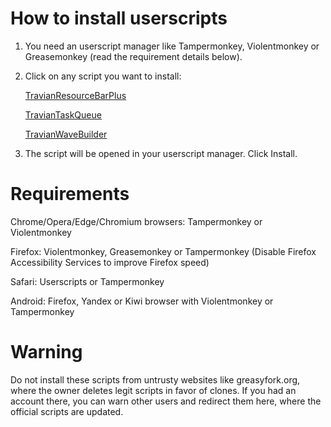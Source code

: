 # How to install userscripts

1. You need an userscript manager like Tampermonkey, Violentmonkey or Greasemonkey (read the requirement details below).

2. Click on any script you want to install:

   [TravianResourceBarPlus](https://github.com/iam1412/Travian-scripts/raw/main/TravianResourceBarPlus/TravianResourceBarPlus.user.js)

   [TravianTaskQueue](https://github.com/iam1412/Travian-scripts/raw/main/TravianTaskQueue/TravianTaskQueue.user.js)

   [TravianWaveBuilder](https://github.com/iam1412/Travian-scripts/raw/main/TravianWaveBuilder/TravianWaveBuilder.user.js)

3. The script will be opened in your userscript manager. Click Install.

# Requirements

Chrome/Opera/Edge/Chromium browsers: Tampermonkey or Violentmonkey

Firefox: Violentmonkey, Greasemonkey or Tampermonkey (Disable Firefox Accessibility Services to improve Firefox speed)

Safari: Userscripts or Tampermonkey

Android: Firefox, Yandex or Kiwi browser with Violentmonkey or Tampermonkey

# Warning
Do not install these scripts from untrusty websites like greasyfork.org, where the owner deletes legit scripts in favor of clones. If you had an account there, you can warn other users and redirect them here, where the official scripts are updated.
